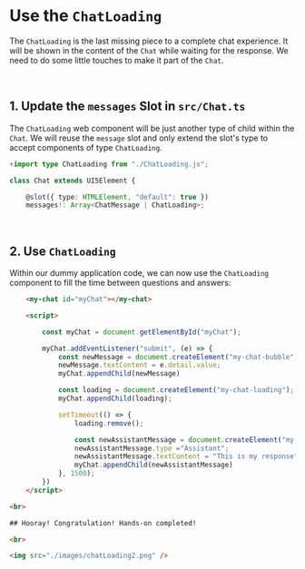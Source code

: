 #  Use the `ChatLoading`

The `ChatLoading` is the last missing piece to a complete chat experience.
It will be shown in the content of the `Chat` while waiting for the response.
We need to do some little touches to make it part of the `Chat`.

<br>

## 1. Update the `messages` Slot in `src/Chat.ts`

The `ChatLoading` web component will be just another type of child within the `Chat`.
We will reuse the `message` slot and only extend the slot's type to accept components of type `ChatLoading`.


```ts
+import type ChatLoading from "./ChatLoading.js";

class Chat extends UI5Element {

	@slot({ type: HTMLElement, "default": true })
	messages!: Array<ChatMessage | ChatLoading>;
```

<br>

## 2. Use `ChatLoading`

Within our dummy application code, we can now use the `ChatLoading` component
to fill the time between questions and answers:


```html
	<my-chat id="myChat"></my-chat>

	<script>

		const myChat = document.getElementById("myChat");

		myChat.addEventListener("submit", (e) => {
			const newMessage = document.createElement("my-chat-bubble")
			newMessage.textContent = e.detail.value;
			myChat.appendChild(newMessage)

			const loading = document.createElement("my-chat-loading");
   			myChat.appendChild(loading);

			setTimeout(() => {
				loading.remove();

				const newAssistantMessage = document.createElement("my-chat-bubble")
				newAssistantMessage.type ="Assistant";
				newAssistantMessage.textContent = "This is my response";
				myChat.appendChild(newAssistantMessage)
			}, 1500);
		})
	</script>

<br>

## Hooray! Congratulation! Hands-on completed!

<br>

<img src="./images/chatLoading2.png" />